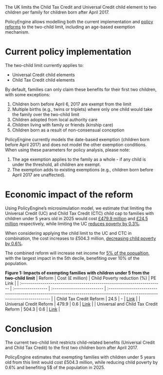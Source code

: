 The UK limits the Child Tax Credit and Universal Credit child element to two children per family for children born after April 2017. 

PolicyEngine allows modelling both the current implementation and [policy reforms](https://www.theguardian.com/society/2025/feb/26/parents-under-fives-could-be-exempted-two-child-benefit-cap-uk) to the two-child limit, including an age-based exemption mechanism.

# Current policy implementation

The two-child limit currently applies to:

- Universal Credit child elements
- Child Tax Credit child elements

By default, families can only claim these benefits for their first two children, with some exceptions:

1. Children born before April 6, 2017 are exempt from the limit
2. Multiple births (e.g., twins or triplets) where only one child would take the family over the two-child limit
3. Children adopted from local authority care
4. Children living with family or friends (kinship care)
5. Children born as a result of non-consensual conception

PolicyEngine currently models the date-based exemption (children born before April 2017) and does not model the other exemption conditions. When using these parameters for policy analysis, please note:

1. The age exemption applies to the family as a whole - if any child is under the threshold, all children are exempt.
2. The exemption adds to existing exemptions (e.g., children born before April 2017 are unaffected).

# Economic impact of the reform

Using PolicyEngine’s microsimulation model, we estimate that limiting the Universal Credit (UC) and Child Tax Credit (CTC) child cap to families with children under 5 years old in 2025 would cost [£479.9 million](https://policyengine.org/uk/policy?focus=policyOutput.policyBreakdown&reform=77113&region=uk&timePeriod=2025&baseline=1) and [£24.5 million](https://policyengine.org/uk/policy?reform=77112&focus=policyOutput.policyBreakdown&region=uk&timePeriod=2025&baseline=1) respectively, while limiting the UC [reduces poverty by 0.3%](https://policyengine.org/uk/policy?focus=policyOutput.povertyImpact.regular.byAge&reform=77113&region=uk&timePeriod=2025&baseline=1).

When considering applying the child limit to the UC and CTC in combination, the cost increases to £504.3 million, [decreasing child poverty by 0.6%](https://policyengine.org/uk/policy?focus=policyOutput.povertyImpact.regular.byAge&reform=77114&region=uk&timePeriod=2025&baseline=1).

The combined reform will increase net income for [5% of the popualtion](https://policyengine.org/uk/policy?focus=policyOutput.winnersAndLosers.incomeDecile&reform=77114&region=uk&timePeriod=2025&baseline=1), with the largest impact in the 5th decile, benefiting over 10% of the population.

**Figure 1: Impacts of exempting families with children under 5 from the two-child limit**
| Reform | Cost (£ million) | Child Poverty reduction (%) | PE Link |
| :------------------------------------------------------------------------ | :----------------- | :-------------------------- | :------------------------------------------------------------------------------------------------------------------------------ |
| Child Tax Credit Reform | 24.5 | - | [Link](https://policyengine.org/uk/policy?reform=77112&focus=policyOutput.policyBreakdown&region=uk&timePeriod=2025&baseline=1) |
| Universal Credit Reform | 479.9 | 0.6 | [Link](https://policyengine.org/uk/policy?focus=policyOutput.policyBreakdown&reform=77113&region=uk&timePeriod=2025&baseline=1) |
| Universal and Child Tax Credit Reform | 504.3 | 0.6 | [Link](https://policyengine.org/uk/policy?focus=policyOutput.policyBreakdown&reform=77114&region=uk&timePeriod=2025&baseline=1) |

# Conclusion

The current two-child limit restricts child-related benefits (Universal Credit and Child Tax Credit) to the first two children born after April 2017.

PolicyEngine estimates that exempting families with children under 5 years old from this limit would cost £504.3 million, while reducing child poverty by 0.6% and benefiting 5$ of the population in 2025.
